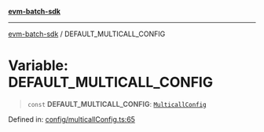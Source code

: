 [**evm-batch-sdk**](../README.md)

***

[evm-batch-sdk](../globals.md) / DEFAULT\_MULTICALL\_CONFIG

# Variable: DEFAULT\_MULTICALL\_CONFIG

> `const` **DEFAULT\_MULTICALL\_CONFIG**: [`MulticallConfig`](../interfaces/MulticallConfig.md)

Defined in: [config/multicallConfig.ts:65](https://github.com/akasharora963/evm-batch-sdk/blob/e2e0d9ea30afe6387364eecee42bd8aa7b7d0e09/src/config/multicallConfig.ts#L65)
